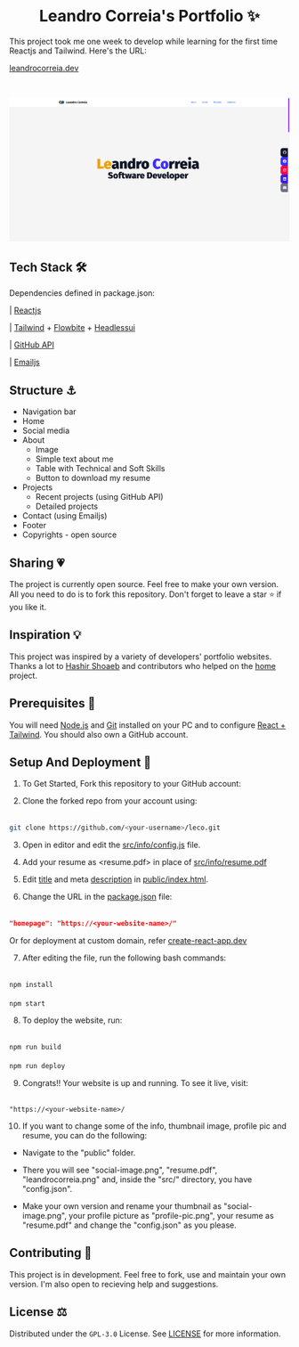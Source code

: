 <br />

<p align="center">

<h1 align="center">Leandro Correia's Portfolio ✨</h1>

<p align="center">

This project took me one week to develop while learning for the first time Reactjs and Tailwind. Here's the URL:

<a href="https://leandrocorreia.dev">leandrocorreia.dev</a>
</p>

<br />

[![Site preview](/public/portfolio-image.png)](https://leandrocorreia.dev)
<br />
 

## Tech Stack 🛠️

Dependencies defined in package.json:

| [Reactjs](https://reactjs.org/)

| [Tailwind](https://tailwindcss.com/) + [Flowbite](https://flowbite.com/) + [Headlessui](https://headlessui.com/)

| [GitHub API](https://docs.github.com/rest/repos/repos)

| [Emailjs](https://www.emailjs.com)

## Structure ⚓

- Navigation bar
- Home
- Social media
- About
	- Image
	- Simple text about me
	- Table with Technical and Soft Skills
	- Button to download my resume
- Projects
	- Recent projects (using GitHub API)
	- Detailed projects 
- Contact (using Emailjs)
- Footer
- Copyrights - open source

## Sharing 💗

The project is currently open source. Feel free to make your own version. All you need to do is to fork this repository.
Don't forget to leave a star ⭐ if you like it.

## Inspiration 💡

This project was inspired by a variety of developers' portfolio websites.
Thanks a lot to [Hashir Shoaeb](https://hashirshoaeb.com/) and contributors who helped on the [home](https://github.com/hashirshoaeb/home) project.

## Prerequisites 🍪

You will need [Node.js](https://nodejs.org/en/) and [Git](https://git-scm.com/) installed on your PC and to configure [React + Tailwind](https://tailwindcss.com/docs/guides/create-react-app). You should also own a GitHub account.

## Setup And Deployment 🔧

1. To Get Started, Fork this repository to your GitHub account:

2. Clone the forked repo from your account using:

```bash

git clone https://github.com/<your-username>/leco.git

```

3. Open in editor and edit the [src/info/config.js](./src/info/config.js) file.

4. Add your resume as <resume.pdf> in place of [src/info/resume.pdf](./src/info/)

5. Edit [title](./public/index.html#L34) and meta [description](./public/index.html#L13) in [public/index.html](./public/index.html).

6. Change the URL in the [package.json](./package.json) file:

```json

"homepage": "https://<your-website-name>/"

```

Or for deployment at custom domain, refer [create-react-app.dev](https://create-react-app.dev/docs/deployment/#step-1-add-homepage-to-packagejson)

7. After editing the file, run the following bash commands:

```bash

npm install

npm start

```

8. To deploy the website, run:

```bash

npm run build

npm run deploy

```

9. Congrats!! Your website is up and running. To see it live, visit:

```https

"https://<your-website-name>/

```

10. If you want to change some of the info, thumbnail image, profile pic and resume, you can do the following:

- Navigate to the "public" folder.

- There you will see "social-image.png", "resume.pdf", "leandrocorreia.png" and, inside the "src/" directory, you have "config.json".

- Make your own version and rename your thumbnail as "social-image.png", your profile picture as "profile-pic.png", your resume as "resume.pdf" and change the "config.json" as you please.


## Contributing 🙋

This project is in development. Feel free to fork, use and maintain your own version. I'm also open to recieving help and suggestions. 

## License ⚖️

Distributed under the `GPL-3.0` License. See [LICENSE](LICENSE.md) for more information.
